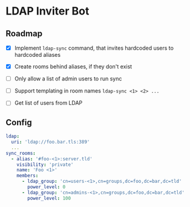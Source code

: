 # LDAP Inviter Bot

## Roadmap
- [x] Implement `ldap-sync` command, that invites hardcoded users to hardcoded aliases
- [x] Create rooms behind aliases, if they don't exist
- [ ] Only allow a list of admin users to run sync
- [ ] Support templating in room names `ldap-sync <1> <2> ...`
- [ ] Get list of users from LDAP


## Config
```yaml
ldap:
  uri: 'ldap://foo.bar.tls:389'
  ...
sync_rooms:
  - alias: '#foo-<1>:server.tld'
    visibility: 'private'
    name: 'Foo <1>'
    members:
      - ldap_group: 'cn=users-<1>,cn=groups,dc=foo,dc=bar,dc=tld'
        power_level: 0
      - ldap_group: 'cn=admins-<1>,cn=groups,dc=foo,dc=bar,dc=tld'
        power_level: 100
```
